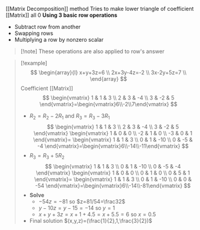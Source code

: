 [[Matrix Decomposition]] method
Tries to make lower triangle of coefficient [[Matrix]] all $0$
**Using 3 basic row operations**
- Subtract row from another
- Swapping rows
- Multiplying a row by nonzero scalar
> [!note] These operations are also applied to row's answer

> [!example] 
> $$
> \begin{array}{l}
> x+y+3z=6 \\
> 2x+3y-4z=-2 \\
> 3x-2y+5z=7 \\
> \end{array}
> $$
> Coefficient [[Matrix]]
> $$
> \begin{vmatrix}
> 1 & 1 & 3 \\
> 2 & 3 & -4 \\
> 3 & -2 & 5
> \end{vmatrix}=\begin{vmatrix}6\\-2\\7\end{vmatrix}
> $$
> - $R_2=R_2-2R_1$ and $R_3=R_3-3R_1$
> $$
> \begin{vmatrix}
> 1 & 1 & 3 \\
> 2 & 3 & -4 \\
> 3 & -2 & 5
> \end{vmatrix}
> \begin{vmatrix}
> 1 & 0 & 0 \\
> -2 & 1 & 0 \\
> -3 & 0 & 1
> \end{vmatrix}=
> \begin{vmatrix}
> 1 & 1 & 3 \\
> 0 & 1 & -10 \\
> 0 & -5 & -4
> \end{vmatrix}=\begin{vmatrix}6\\-14\\-11\end{vmatrix}
> $$
> - $R_3=R_3+5R_2$
> $$
> \begin{vmatrix}
> 1 & 1 & 3 \\
> 0 & 1 & -10 \\
> 0 & -5 & -4
> \end{vmatrix}
> \begin{vmatrix}
> 1 & 0 & 0 \\
> 0 & 1 & 0 \\
> 0 & 5 & 1
> \end{vmatrix}=
> \begin{vmatrix}
> 1 & 1 & 3 \\
> 0 & 1 & -10 \\
> 0 & 0 & -54
> \end{vmatrix}=\begin{vmatrix}6\\-14\\-81\end{vmatrix}
> $$
> - **Solve**
> 	- $-54z=-81$ so $z=81/54=\frac32$
> 	- $y-10z=y-15=-14$ so $y=1$
> 	- $x+y+3z=x+1+4.5=x+5.5=6$ so $x=0.5$
> - Final solution $(x,y,z)=(\frac{1}{2},1,\frac{3}{2})$
